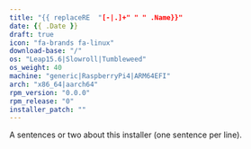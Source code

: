 ```yaml
---
title: "{{ replaceRE  "[-|.]+" " " .Name}}"
date: {{ .Date }}
draft: true
icon: "fa-brands fa-linux"
download-base: "/"
os: "Leap15.6|Slowroll|Tumbleweed"
os_weight: 40
machine: "generic|RaspberryPi4|ARM64EFI"
arch: "x86_64|aarch64"
rpm_version: "0.0.0"
rpm_release: "0"
installer_patch: ""
---
```


A sentences or two about this installer (one sentence per line).
